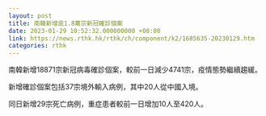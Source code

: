 ```yaml
---
layout: post
title: 南韓新增逾1.8萬宗新冠確診個案　
date: 2023-01-29 10:52:32.000000000 +08:00
link: https://news.rthk.hk/rthk/ch/component/k2/1685635-20230129.htm
categories: rthk
---
```


南韓新增18871宗新冠病毒確診個案，較前一日減少4741宗，疫情態勢繼續趨緩。

新增確診個案包括37宗境外輸入病例，其中20人從中國入境。

同日新增29宗死亡病例，重症患者較前一日增加10人至420人。
